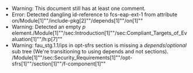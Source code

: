 * Warning: This document still has at least one comment.
* Error: Detected dangling id-reference to fcs-eap-ext-1 from attribute
        on/Module[1]""/include-pkg[2]""/depends[1]""/on[1]""
* Warning: Detected an empty _p_ element./Module[1]""/sec:Introduction[1]""/sec:Compliant_Targets_of_Evaluation[1]""/h:p[7]""
* Warning: fau_stg.1.1/ips in opt-sfrs section is missing a _depends_/_optional_ sub tree (We're transitioning to using depends and not sections). /Module[1]""/sec:Security_Requirements[1]""/opt-sfrs[1]""/section[1]""/f-component[1]""
